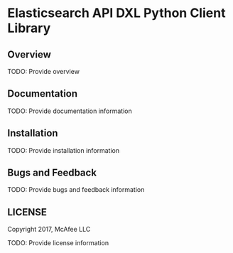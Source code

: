 # Elasticsearch API DXL Python Client Library

## Overview

TODO: Provide overview

## Documentation

TODO: Provide documentation information

## Installation

TODO: Provide installation information

## Bugs and Feedback

TODO: Provide bugs and feedback information

## LICENSE

Copyright 2017, McAfee LLC

TODO: Provide license information
